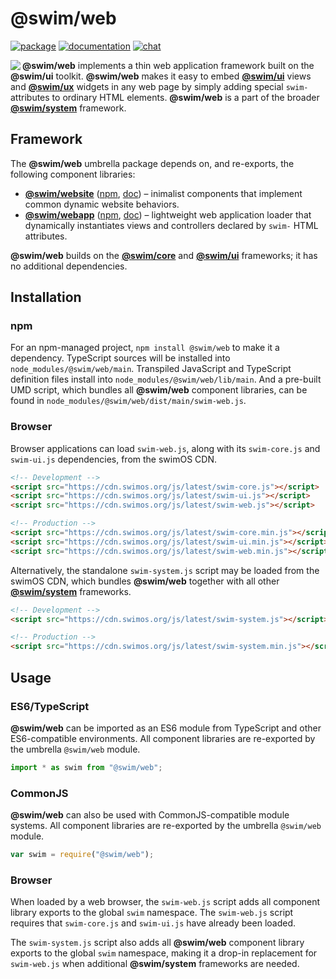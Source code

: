 # @swim/web

[![package](https://img.shields.io/npm/v/@swim/web.svg)](https://www.npmjs.com/package/@swim/web)
[![documentation](https://img.shields.io/badge/doc-TypeDoc-blue.svg)](https://docs.swimos.org/js/latest/modules/_swim_web.html)
[![chat](https://img.shields.io/badge/chat-Gitter-green.svg)](https://gitter.im/swimos/community)

<a href="https://www.swimos.org"><img src="https://docs.swimos.org/readme/marlin-blue.svg" align="left"></a>

**@swim/web** implements a thin web application framework built on the
**@swim/ui** toolkit.  **@swim/web** makes it easy to embed
[**@swim/ui**](https://github.com/swimos/swim/tree/master/swim-system-js/swim-ui-js/@swim/ui)
views and [**@swim/ux**](https://github.com/swimos/swim/tree/master/swim-system-js/swim-ux-js/@swim/ux)
widgets in any web page by simply adding special `swim-` attributes to ordinary
HTML elements.  **@swim/web** is a part of the broader
[**@swim/system**](https://github.com/swimos/swim/tree/master/swim-system-js/@swim/system) framework.

## Framework

The **@swim/web** umbrella package depends on, and re-exports, the following
component libraries:

- [**@swim/website**](https://github.com/swimos/swim/tree/master/swim-system-js/swim-web-js/@swim/website)
  ([npm](https://www.npmjs.com/package/@swim/website),
  [doc](https://docs.swimos.org/js/latest/modules/_swim_website.html)) –
  inimalist components that implement common dynamic website behaviors.
- [**@swim/webapp**](https://github.com/swimos/swim/tree/master/swim-system-js/swim-web-js/@swim/webapp)
  ([npm](https://www.npmjs.com/package/@swim/webapp),
  [doc](https://docs.swimos.org/js/latest/modules/_swim_webapp.html)) –
  lightweight web application loader that dynamically instantiates views and
  controllers declared by `swim-` HTML attributes.

**@swim/web** builds on the [**@swim/core**](https://github.com/swimos/swim/tree/master/swim-system-js/swim-core-js/@swim/core)
and [**@swim/ui**](https://github.com/swimos/swim/tree/master/swim-system-js/swim-ui-js/@swim/ui)
frameworks; it has no additional dependencies.

## Installation

### npm

For an npm-managed project, `npm install @swim/web` to make it a dependency.
TypeScript sources will be installed into `node_modules/@swim/web/main`.
Transpiled JavaScript and TypeScript definition files install into
`node_modules/@swim/web/lib/main`.  And a pre-built UMD script, which
bundles all **@swim/web** component libraries, can be found in
`node_modules/@swim/web/dist/main/swim-web.js`.

### Browser

Browser applications can load `swim-web.js`, along with its `swim-core.js`
and `swim-ui.js` dependencies, from the swimOS CDN.

```html
<!-- Development -->
<script src="https://cdn.swimos.org/js/latest/swim-core.js"></script>
<script src="https://cdn.swimos.org/js/latest/swim-ui.js"></script>
<script src="https://cdn.swimos.org/js/latest/swim-web.js"></script>

<!-- Production -->
<script src="https://cdn.swimos.org/js/latest/swim-core.min.js"></script>
<script src="https://cdn.swimos.org/js/latest/swim-ui.min.js"></script>
<script src="https://cdn.swimos.org/js/latest/swim-web.min.js"></script>
```

Alternatively, the standalone `swim-system.js` script may be loaded
from the swimOS CDN, which bundles **@swim/web** together with all other
[**@swim/system**](https://github.com/swimos/swim/tree/master/swim-system-js/@swim/system)
frameworks.

```html
<!-- Development -->
<script src="https://cdn.swimos.org/js/latest/swim-system.js"></script>

<!-- Production -->
<script src="https://cdn.swimos.org/js/latest/swim-system.min.js"></script>
```

## Usage

### ES6/TypeScript

**@swim/web** can be imported as an ES6 module from TypeScript and other
ES6-compatible environments.  All component libraries are re-exported by
the umbrella `@swim/web` module.

```typescript
import * as swim from "@swim/web";
```

### CommonJS

**@swim/web** can also be used with CommonJS-compatible module systems.
All component libraries are re-exported by the umbrella `@swim/web` module.

```javascript
var swim = require("@swim/web");
```

### Browser

When loaded by a web browser, the `swim-web.js` script adds all component
library exports to the global `swim` namespace.  The `swim-web.js` script
requires that `swim-core.js` and `swim-ui.js` have already been loaded.

The `swim-system.js` script also adds all **@swim/web** component library
exports to the global `swim` namespace, making it a drop-in replacement
for `swim-web.js` when additional **@swim/system** frameworks are needed.
